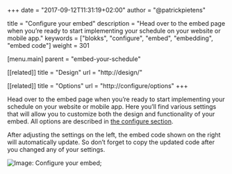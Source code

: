 +++
date            = "2017-09-12T11:31:19+02:00"
author          = "@patrickpietens"

title           = "Configure your embed"
description     = "Head over to the embed page when you’re ready to start implementing your schedule on your website or mobile app."
keywords        = ["blokks", "configure", "embed", "embedding", "embed code"]
weight          = 301

[menu.main]
parent          = "embed-your-schedule"

[[related]]
title = "Design"
url = "http://design/"

[[related]]
title = "Options"
url = "http://configure/options"
+++

Head over to the embed page when you’re ready to start implementing your schedule on your website or mobile app. Here you’ll find various settings that will allow you to customize both the design and functionality of your embed. All options are described in [the configure section](http://configure/options).

After adjusting the settings on the left, the embed code shown on the right will automatically update. So don’t forget to copy the updated code after you changed any of your settings.

![Image: Configure your embed](http://embed);